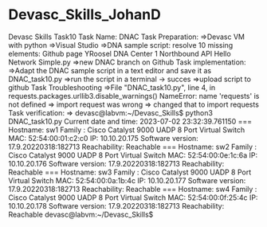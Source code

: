# Devasc_Skills_JohanD
Devasc Skills Task10
Task Name: DNAC
Task Preparation: 
  =>Devasc VM with python
  =>Visual Studio
  =>DNA sample script: resolve 10 missing elements: Github page YRoosel DNA Center 1 Northbound API Hello Network Simple.py
  =>new DNAC branch on Github
Task implementation:
  =>Adapt the DNAC sample script in a text editor and save it as DNAC_task10.py
  =>run the script in a terminal -> succes
  =>upload script to github
Task Troubleshooting
  =>File "DNAC_task10.py", line 4, in <module>
    requests.packages.urllib3.disable_warnings()
    NameError: name 'requests' is not defined
   => import request was wrong 
   => changed that to import requests
Task verification:
   => devasc@labvm:~/Devasc_Skills$ python3 DNAC_task10.py 
      Current date and time: 
      2023-07-02 23:32:39.761150
      ===
      Hostname: sw1
      Family  : Cisco Catalyst 9000 UADP 8 Port Virtual Switch
      MAC: 52:54:00:01:c2:c0
      IP: 10.10.20.175
      Software version: 17.9.20220318:182713
      Reachability: Reachable
      ===
      Hostname: sw2
      Family  : Cisco Catalyst 9000 UADP 8 Port Virtual Switch
      MAC: 52:54:00:0e:1c:6a
      IP: 10.10.20.176
      Software version: 17.9.20220318:182713
      Reachability: Reachable
      ===
      Hostname: sw3
      Family  : Cisco Catalyst 9000 UADP 8 Port Virtual Switch
      MAC: 52:54:00:0a:1b:4c
      IP: 10.10.20.177
      Software version: 17.9.20220318:182713
      Reachability: Reachable
      ===
      Hostname: sw4
      Family  : Cisco Catalyst 9000 UADP 8 Port Virtual Switch
      MAC: 52:54:00:0f:25:4c
      IP: 10.10.20.178
      Software version: 17.9.20220318:182713
      Reachability: Reachable
      devasc@labvm:~/Devasc_Skills$ 

